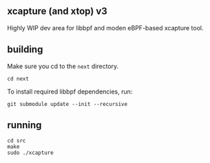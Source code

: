 ## xcapture (and xtop) v3

Highly WIP dev area for libbpf and moden eBPF-based xcapture tool.

## building

Make sure you cd to the `next` directory.

```
cd next
```

To install required libbpf dependencies, run:

```
git submodule update --init --recursive
```

## running

```
cd src
make
sudo ./xcapture
```

